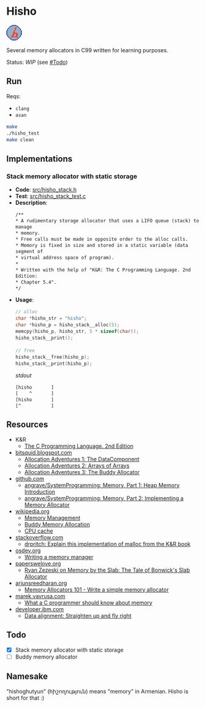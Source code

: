 # Hisho

![hisho_icon.png](images/hisho_icon.png)

Several memory allocators in C99 written for learning purposes.

Status: _WIP_ (see [#Todo](#todo))


## Run

Reqs:
  - `clang`
  - `asan`

```bash
make
./hisho_test
make clean
```

## Implementations

### Stack memory allocator with static storage
- **Code**: [src/hisho_stack.h](src/hisho_stack.h)
- **Test**: [src/hisho_stack_test.c](src/hisho_stack_test.c)
- **Description**:
    ```
    /**
    * A rudimentary storage allocator that uses a LIFO queue (stack) to manage
    * memory.
    * Free calls must be made in opposite order to the alloc calls.
    * Memory is fixed in size and stored in a static variable (data segment of
    * virtual address space of program).
    *
    * Written with the help of "K&R: The C Programming Language. 2nd Edition:
    * Chapter 5.4".
    */
    ```
- **Usage**:
    ```c
    // alloc
    char *hisho_str = "hisho";
    char *hisho_p = hisho_stack__alloc(5);
    memcpy(hisho_p, hisho_str, 5 * sizeof(char));
    hisho_stack__print();

    // free
    hisho_stack__free(hisho_p);
    hisho_stack__print(hisho_p);
    ```
    *stdout*
    ```
    [hisho       ]
    [    ^       ]
    [hisho       ]
    [^           ]
    ```

## Resources

- K&R
  - [The C Programming Language. 2nd Edition](https://g.co/kgs/qax39B)
- [bitsquid.blogspot.com](http://bitsquid.blogspot.com/)
  - [Allocation Adventures 1: The DataComponent](http://bitsquid.blogspot.com/2015/06/allocation-adventures-1-datacomponent.html)
  - [Allocation Adventures 2: Arrays of Arrays](http://bitsquid.blogspot.com/2015/06/allocation-adventures-2-arrays-of-arrays.html)
  - [Allocation Adventures 3: The Buddy Allocator](http://bitsquid.blogspot.com/2015/08/allocation-adventures-3-buddy-allocator.html)
- [github.com](https://github.com)
  - [angrave/SystemProgramming: Memory, Part 1: Heap Memory Introduction](https://github.com/angrave/SystemProgramming/wiki/Memory,-Part-1:-Heap-Memory-Introduction)
  - [angrave/SystemProgramming: Memory, Part 2: Implementing a Memory Allocator](https://github.com/angrave/SystemProgramming/wiki/Memory%2C-Part-2%3A-Implementing-a-Memory-Allocator)
- [wikipedia.org](https://en.wikipedia.org/wiki/Main_Page)
  - [Memory Management](https://en.wikipedia.org/wiki/Memory_management)
  - [Buddy Memory Allocation](https://en.wikipedia.org/wiki/Buddy_memory_allocation)
  - [CPU cache](https://en.wikipedia.org/wiki/CPU_cache)
- [stackoverflow.com](https://stackoverflow.com)
  - [drpritch: Explain this implementation of malloc from the K&R book](https://stackoverflow.com/a/36512105/2019764)
- [osdev.org](https://wiki.osdev.org/Main_Page)
  - [Writing a memory manager](https://wiki.osdev.org/Writing_a_memory_manager)
- [paperswelove.org](https://paperswelove.org/)
  - [Ryan Zezeski on Memory by the Slab: The Tale of Bonwick's Slab Allocator](https://paperswelove.org/2015/video/ryan-zezeski-memory-by-the-slab/)
- [arjunsreedharan.org](https://arjunsreedharan.org/)
  - [Memory Allocators 101 - Write a simple memory allocator](https://arjunsreedharan.org/post/148675821737/memory-allocators-101-write-a-simple-memory)
- [marek.vavrusa.com](https://marek.vavrusa.com/)
  - [What a C programmer should know about memory](https://marek.vavrusa.com/memory/)
- [developer.ibm.com](https://developer.ibm.com/)
  - [Data alignment: Straighten up and fly right](https://developer.ibm.com/technologies/systems/articles/pa-dalign/)

## Todo

- [X] Stack memory allocator with static storage
- [ ] Buddy memory allocator

## Namesake

"hishoghutyun" (հիշողություն) means "memory" in Armenian. Hisho is short for that :)
